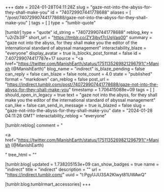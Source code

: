+++
date = 2024-01-28T04:11:28Z
slug = "gaze-not-into-the-abyss-for-they-shall-make-you"
id = "740729907441778688"
aliases = [ "/post/740729907441778688/gaze-not-into-the-abyss-for-they-shall-make-you" ]
tags = [ ]
type = "tumblr-quote"

[tumblr]
type = "quote"
id_string = "740729907441778688"
reblog_key = "u2rZb3IF"
short_url = "https://tmblr.co/ZY3jbyf7cUqVaq00"
summary = "gaze not into the abyss, for they shall make you the editor of the international standard of abyssal management"
interactability_blaze = "everyone"
display_avatar = true
is_blocks_post_format = false
id = 7.407299074417787e+17
source = "<a href=\"https://twitter.com/ManishEarth/status/1751135269821296791\">Manish (@ManishEarth)</a>"
blog_name = "indirect"
is_blaze_pending = false
can_reply = false
can_blaze = false
note_count = 4.0
state = "published"
format = "markdown"
can_reblog = false
post_url = "https://indirect.tumblr.com/post/740729907441778688/gaze-not-into-the-abyss-for-they-shall-make-you"
timestamp = 1.706415088e+09
tags = [ ]
should_open_in_legacy = true
text = "gaze not into the abyss, for they shall make you the editor of the international standard of abyssal management"
can_like = false
can_send_in_message = true
is_blazed = false
slug = "gaze-not-into-the-abyss-for-they-shall-make-you"
date = "2024-01-28 04:11:28 GMT"
interactability_reblog = "everyone"

[tumblr.reblog]
comment = "<p><a href=\"https://twitter.com/ManishEarth/status/1751135269821296791\">Manish (@ManishEarth)</a></p>"
tree_html = ""

[tumblr.blog]
updated = 1.738205153e+09
can_show_badges = true
name = "indirect"
title = "indirect"
description = ""
url = "https://indirect.tumblr.com/"
uuid = "t:PgyUJU3SA2Klwyt81UWAwQ"

[tumblr.blog.tumblrmart_accessories]
+++
